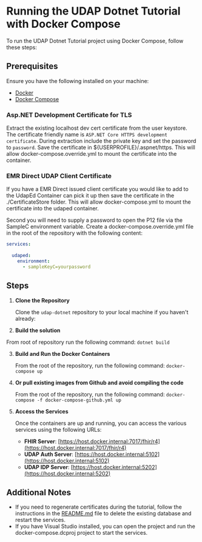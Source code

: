 # Running the UDAP Dotnet Tutorial with Docker Compose

To run the UDAP Dotnet Tutorial project using Docker Compose, follow these steps:

## Prerequisites

Ensure you have the following installed on your machine:
- [Docker](https://www.docker.com/get-started)
- [Docker Compose](https://docs.docker.com/compose/install/)

### Asp.NET Development Certificate for TLS

Extract the existing localhost dev cert certificate from the user keystore.  The certificate friendly name is ```ASP.NET Core HTTPS development certificate```.
During extraction include the private key and set the password to ```password```.
Save the certificate in ${USERPROFILE}/.aspnet/https.  This will allow docker-compose.override.yml to mount the certificate into the container.

### EMR Direct UDAP Client Certificate

If you have a EMR Direct issued client certificate you would like to add to the UdapEd Container can pick it up
then save the certificate in the ./CertificateStore folder.  This will allow docker-compose.yml to mount the certificate into the udaped container.

Second you will need to supply a password to open the P12 file via the SampleC environment variable.  Create a docker-compose.override.yml file in the root of the repository with the following content:
```yaml
services:
      
  udaped:    
    environment:
      - sampleKeyC=yourpassword
```

## Steps

1. **Clone the Repository**

   Clone the `udap-dotnet` repository to your local machine if you haven't already:
2. **Build the solution**
  
  From root of repository run the following command:
  ```dotnet build```

3. **Build and Run the Docker Containers**

   From the root of the repository, run the following command:
   ```docker-compose up```

3. **Or pull existing images from Github and avoid compiling the code**   
    
   From the root of the repository, run the following command:
   ```docker-compose -f docker-compose-github.yml up```

4. **Access the Services**

   Once the containers are up and running, you can access the various services using the following URLs:

   - **FHIR Server**: [https://host.docker.internal:7017/fhir/r4](https://host.docker.internal:7017/fhir/r4)
   - **UDAP Auth Server**: [https://host.docker.internal:5102](https://host.docker.internal:5102)
   - **UDAP IDP Server**: [https://host.docker.internal:5202](https://host.docker.internal:5202)


## Additional Notes

- If you need to regenerate certificates during the tutorial, follow the instructions in the [README.md](README.md) file to delete the existing database and restart the services.
- If you have Visual Studio installed, you can open the project and run the docker-compose.dcproj project to start the services.
